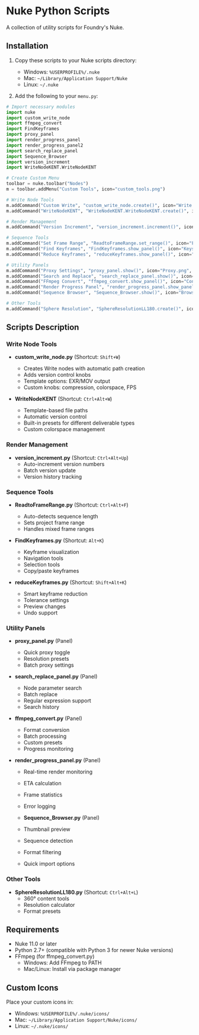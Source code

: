# Nuke Python Scripts

A collection of utility scripts for Foundry's Nuke.

## Installation
1. Copy these scripts to your Nuke scripts directory:
   - Windows: `%USERPROFILE%/.nuke`
   - Mac: `~/Library/Application Support/Nuke`
   - Linux: `~/.nuke`

2. Add the following to your `menu.py`:

```python
# Import necessary modules
import nuke
import custom_write_node
import ffmpeg_convert
import FindKeyframes
import proxy_panel
import render_progress_panel
import render_progress_panel2
import search_replace_panel
import Sequence_Browser
import version_increment
import WriteNodeKENT.WriteNodeKENT

# Create Custom Menu
toolbar = nuke.toolbar("Nodes")
m = toolbar.addMenu("Custom Tools", icon="custom_tools.png")

# Write Node Tools
m.addCommand("Custom Write", "custom_write_node.create()", icon="Write.png", shortcut="Shift+W")
m.addCommand("WriteNodeKENT", "WriteNodeKENT.WriteNodeKENT.create()", icon="Write.png", shortcut="Ctrl+Alt+W")

# Render Management
m.addCommand("Version Increment", "version_increment.increment()", icon="Version.png", shortcut="Ctrl+Alt+Up")

# Sequence Tools
m.addCommand("Set Frame Range", "ReadtoFrameRange.set_range()", icon="FrameRange.png", shortcut="Ctrl+Alt+F")
m.addCommand("Find Keyframes", "FindKeyframes.show_panel()", icon="Keys.png", shortcut="Alt+K")
m.addCommand("Reduce Keyframes", "reduceKeyframes.show_panel()", icon="Reduce.png", shortcut="Shift+Alt+K")

# Utility Panels
m.addCommand("Proxy Settings", "proxy_panel.show()", icon="Proxy.png", shortcut="Ctrl+Alt+P")
m.addCommand("Search and Replace", "search_replace_panel.show()", icon="Search.png", shortcut="Ctrl+Alt+S")
m.addCommand("FFmpeg Convert", "ffmpeg_convert.show_panel()", icon="Convert.png", shortcut="Ctrl+Alt+C")
m.addCommand("Render Progress Panel", "render_progress_panel.show_panel()", icon="Render.png", shortcut="Alt+R")
m.addCommand("Sequence Browser", "Sequence_Browser.show()", icon="Browser.png", shortcut="Ctrl+B")

# Other Tools
m.addCommand("Sphere Resolution", "SphereResolutionLL180.create()", icon="Sphere.png", shortcut="Ctrl+Alt+L")
```

## Scripts Description

### Write Node Tools
- **custom_write_node.py** (Shortcut: `Shift+W`)
  - Creates Write nodes with automatic path creation
  - Adds version control knobs
  - Template options: EXR/MOV output
  - Custom knobs: compression, colorspace, FPS

- **WriteNodeKENT** (Shortcut: `Ctrl+Alt+W`)
  - Template-based file paths
  - Automatic version control
  - Built-in presets for different deliverable types
  - Custom colorspace management

### Render Management
- **version_increment.py** (Shortcut: `Ctrl+Alt+Up`)
  - Auto-increment version numbers
  - Batch version update
  - Version history tracking

### Sequence Tools
- **ReadtoFrameRange.py** (Shortcut: `Ctrl+Alt+F`)
  - Auto-detects sequence length
  - Sets project frame range
  - Handles mixed frame ranges

- **FindKeyframes.py** (Shortcut: `Alt+K`)
  - Keyframe visualization
  - Navigation tools
  - Selection tools
  - Copy/paste keyframes

- **reduceKeyframes.py** (Shortcut: `Shift+Alt+K`)
  - Smart keyframe reduction
  - Tolerance settings
  - Preview changes
  - Undo support

### Utility Panels
- **proxy_panel.py** (Panel)
  - Quick proxy toggle
  - Resolution presets
  - Batch proxy settings

- **search_replace_panel.py** (Panel)
  - Node parameter search
  - Batch replace
  - Regular expression support
  - Search history

- **ffmpeg_convert.py** (Panel)
  - Format conversion
  - Batch processing
  - Custom presets
  - Progress monitoring

- **render_progress_panel.py** (Panel)
  - Real-time render monitoring
  - ETA calculation
  - Frame statistics
  - Error logging

  - **Sequence_Browser.py** (Panel)
  - Thumbnail preview
  - Sequence detection
  - Format filtering
  - Quick import options

### Other Tools
- **SphereResolutionLL180.py** (Shortcut: `Ctrl+Alt+L`)
  - 360° content tools
  - Resolution calculator
  - Format presets

## Requirements
- Nuke 11.0 or later
- Python 2.7+ (compatible with Python 3 for newer Nuke versions)
- FFmpeg (for ffmpeg_convert.py)
  - Windows: Add FFmpeg to PATH
  - Mac/Linux: Install via package manager

## Custom Icons
Place your custom icons in:
- Windows: `%USERPROFILE%/.nuke/icons/`
- Mac: `~/Library/Application Support/Nuke/icons/`
- Linux: `~/.nuke/icons/`